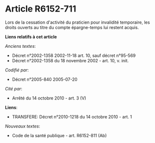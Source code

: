 # Article R6152-711

Lors de la cessation d'activité du praticien pour invalidité temporaire, les droits ouverts au titre du compte épargne-temps
lui restent acquis.

**Liens relatifs à cet article**

_Anciens textes_:

  - Décret n°2002-1358 2002-11-18 art. 10, sauf décret n°95-569
  - Décret n°2002-1358 du 18 novembre 2002 - art. 10, v. init.

_Codifié par_:

  - Décret n°2005-840 2005-07-20

_Cité par_:

  - Arrêté du 14 octobre 2010 - art. 3 (V)

**Liens**:

  - TRANSFERE: Décret n°2010-1218 du 14 octobre 2010 - art. 1

_Nouveaux textes_:

  - Code de la santé publique - art. R6152-811 (Ab)
